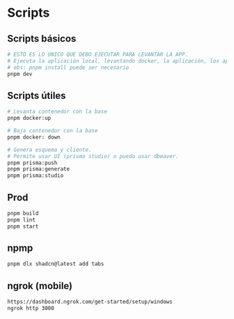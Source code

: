 
# Scripts

## Scripts básicos

```bash
# ESTO ES LO ÚNICO QUE DEBO EJECUTAR PARA LEVANTAR LA APP.
# Ejecuta la aplicación local, levantando docker, la aplicación, los api mocks, etc.
# obs: pnpm install puede ser necesario
pnpm dev
```

## Scripts útiles

```bash
# Levanta contenedor con la base
pnpm docker:up

# Baja contenedor con la base
pnpm docker: down

# Genera esquema y cliente. 
# Permite usar UI (prisma studio) o puedo usar dbeaver.
pnpm prisma:push
pnpm prisma:generate
pnpm prisma:studio
```

## Prod

```bash
pnpm build
pnpm lint
pnpm start
```

## npmp

```bash
pnpm dlx shadcn@latest add tabs
```

## ngrok (mobile)

```bash
https://dashboard.ngrok.com/get-started/setup/windows
ngrok http 3000
```
